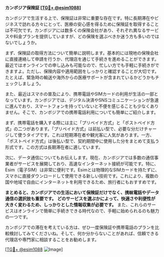 **カンボジア保険証 [[TG💪+ @esim1088](https://t.me/s/esim1088)]**

カンボジアで生活する上で、保険証は非常に重要な存在です。特に長期滞在やビジネスで訪れる方々にとって、医療の安心感を得るために保険証を取得することは不可欠です。カンボジアには数多くの保険会社があり、それぞれ異なるサービスや料金プランを提供していますが、どの保険を選ぶべきか迷う方も多いのではないでしょうか。

まず、保険証の取得方法について簡単に説明します。基本的には現地の保険会社に直接連絡して申請を行うか、代理店を通じて手続きを進めることができます。最近ではオンラインでの申し込みも可能なので、忙しい方でも手軽に手続きができますよ。ただし、保険内容や適用範囲をしっかりと確認することが大切です。たとえば、緊急時の輸送や海外からの医療サポートが含まれているかどうかもチェックしましょう。

また、最近はスマホの普及により、携帯電話やSIMカードの利用が生活の一部となっています。カンボジアでは、デジタル決済やSNSコミュニケーションが急速に進んでおり、スマートフォンを持っていないと不便を感じることも少なくありません。そこで、カンボジアでの携帯電話利用についても簡単にご紹介します。

まず、携帯電話を購入する際には主に「プリペイド方式」と「ポストペイド方式」の二つがあります。「プリペイド方式」は前払い型で、必要な分だけチャージして使うタイプです。これは短期滞在者や観光客に人気があります。一方、「ポストペイド方式」は後払い型で、契約期間中に使用した分をまとめて支払う形式です。この方式は長期滞在者に適しています。

次に、データ通信についてもお伝えします。現在、カンボジアでは多数の通信事業者がサービスを展開しており、高速なインターネット接続が可能です。特に、Esim（電子SIM）は非常に便利です。Esimとは物理的なSIMカードを持たずに、スマホに直接ダウンロードして使用できる新しい技術です。これにより、複数の国や地域で自由にインターネットを利用できるため、旅行者にもおすすめです。

**まとめると、カンボジアでの生活において保険証だけでなく、携帓電話やデータ通信の選択肢も重要です。** **どのサービスを選ぶかによって、快適さや利便性が大きく変わるため、しっかりとした情報収集が必要です。** また、これらのサービスはオンラインで簡単に手続きできる時代なので、手軽に始められるのも魅力の一つです。

カンボジアでの滞在を考えている方は、ぜひ一度保険証や携帯電話のプランを比較検討してみてくださいね。そして、何か分からないことがあれば、信頼できる代理店や専門家に相談することをお勧めします。

[[TG💪+ @esim1088](https://t.me/s/esim1088) ![Image](https://i.postimg.cc/Y0z9fWf4/image.png)]